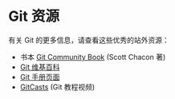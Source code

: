 # Git 资源

有关 Git 的更多信息，请查看这些优秀的站外资源：

*   书本 [Git Community Book](http://git-scm.com/book/en/v2) (Scott Chacon 著)
*   [Git 维基百科](https://git.wiki.kernel.org/index.php/FrontPage)
*   [Git 手册页面](https://www.kernel.org/pub/software/scm/git/docs/)
*   [GitCasts](http://gitcasts.com/) (Git 教程视频)
